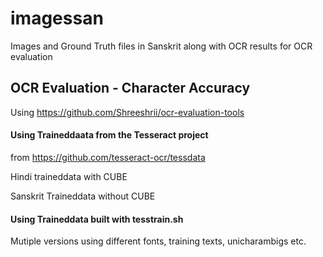 # imagessan
Images and Ground Truth files in Sanskrit along with OCR results 
for OCR evaluation

## OCR Evaluation - Character Accuracy
Using https://github.com/Shreeshrii/ocr-evaluation-tools

#### Using Traineddaata from the Tesseract project 
from https://github.com/tesseract-ocr/tessdata

Hindi traineddata with CUBE

Sanskrit Traineddata without CUBE

#### Using Traineddata built with tesstrain.sh

Mutiple versions using different fonts, training texts, unicharambigs etc.
